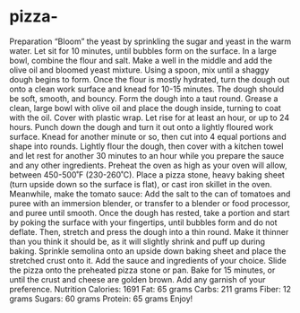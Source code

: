 # pizza-
Preparation
“Bloom” the yeast by sprinkling the sugar and yeast in the warm water. Let sit for 10 minutes, until bubbles form on the surface.
In a large bowl, combine the flour and salt. Make a well in the middle and add the olive oil and bloomed yeast mixture. Using a spoon, mix until a shaggy dough begins to form.
Once the flour is mostly hydrated, turn the dough out onto a clean work surface and knead for 10-15 minutes. The dough should be soft, smooth, and bouncy. Form the dough into a taut round.
Grease a clean, large bowl with olive oil and place the dough inside, turning to coat with the oil. Cover with plastic wrap. Let rise for at least an hour, or up to 24 hours.
Punch down the dough and turn it out onto a lightly floured work surface. Knead for another minute or so, then cut into 4 equal portions and shape into rounds.
Lightly flour the dough, then cover with a kitchen towel and let rest for another 30 minutes to an hour while you prepare the sauce and any other ingredients.
Preheat the oven as high as your oven will allow, between 450-500˚F (230-260˚C). Place a pizza stone, heavy baking sheet (turn upside down so the surface is flat), or cast iron skillet in the oven.
Meanwhile, make the tomato sauce: Add the salt to the can of tomatoes and puree with an immersion blender, or transfer to a blender or food processor, and puree until smooth.
Once the dough has rested, take a portion and start by poking the surface with your fingertips, until bubbles form and do not deflate.
Then, stretch and press the dough into a thin round. Make it thinner than you think it should be, as it will slightly shrink and puff up during baking.
Sprinkle semolina onto an upside down baking sheet and place the stretched crust onto it. Add the sauce and ingredients of your choice.
Slide the pizza onto the preheated pizza stone or pan. Bake for 15 minutes, or until the crust and cheese are golden brown.
Add any garnish of your preference.
Nutrition Calories: 1691 Fat: 65 grams Carbs: 211 grams Fiber: 12 grams Sugars: 60 grams Protein: 65 grams
Enjoy!